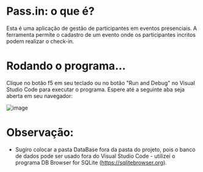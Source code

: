 # Pass.in: o que é? 

Esta é uma aplicação de gestão de participantes em eventos presenciais. A ferramenta permite o cadastro de um evento onde os participantes incritos podem realizar o check-in.

# Rodando o programa...

Clique no botão f5 em seu teclado ou no botão "Run and Debug" no Visual Studio Code para executar o programa. Espere até a seguinte aba seja aberta em seu navegador:

![image](https://github.com/LeRodrigues2005/Pass-In/assets/97632543/30d335fa-06fe-4677-80a2-e3888d5e9c58)

# Observação:

- Sugiro colocar a pasta DataBase fora da pasta do projeto, pois o banco de dados pode ser usado fora do Visual Studio Code - utilizei o programa DB Browser for SQLite (https://sqlitebrowser.org).
